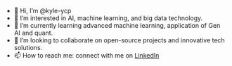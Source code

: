 - 👋 Hi, I’m @kyle-ycp
- 👀 I’m interested in AI, machine learning, and big data technology.
- 🌱 I’m currently learning advanced machine learning, application of Gen AI and quant.
- 💞️ I’m looking to collaborate on open-source projects and innovative tech solutions.
- 📫 How to reach me: connect with me on [LinkedIn](https://www.linkedin.com/in/kyle-yeung)

<!---
kyle-ycp/kyle-ycp is a ✨ special ✨ repository because its `README.md` (this file) appears on your GitHub profile.
You can click the Preview link to take a look at your changes.
--->
